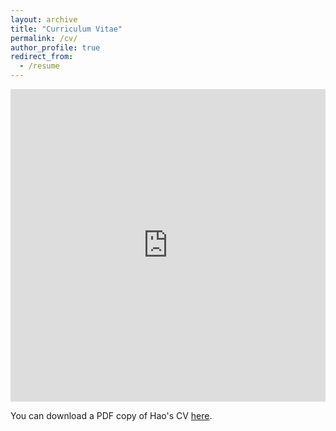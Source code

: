 ```yaml
---
layout: archive
title: "Curriculum Vitae"
permalink: /cv/
author_profile: true
redirect_from:
  - /resume
---
```


<iframe src="http://haoxsia.github.io/files/2018-10-23-Supramolecular-interactions-NanoRev.pdf" width="100%" height="500" frameborder="no" border="0" marginwidth="0" marginheight="0"></iframe>

You can download a PDF copy of Hao's CV [here](http://haoxsia.github.io/files/2018-10-23-Supramolecular-interactions-NanoRev.pdf).


